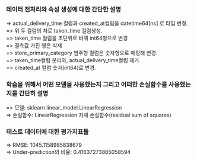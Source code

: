 ### 데이터 전처리와 속성 생성에 대한 간단한 설명  
=> actual_delivery_time 컬럼과 created_at컬럼을 datetime64[ns] 로 타입 변경.  
=> 위 두 컬럼의 차로 taken_time 컬럼생성.  
=> taken_time 컬럼을 초단위로 바꿔 int64형으로 변경  
=> 결측값 가진 행은 삭제  
=> store_primary_category 범주형 컬럼은 숫자형으로 매핑해 변경.  
=> taken_time컬럼 분리와, actual_delivery_time컬럼 제거.  
=> created_at 컬럼 숫자(int64)로 변경.  


### 학습을 위해서 어떤 모델을 사용했는지 그리고 어떠한 손실함수를 사용했는지를 간단히 설명  
=> 모델: sklearn.linear_model.LinearRegression   
=> 손실함수: LinearRegression 자체 손실함수(residual sum of squares)  

### 테스트 데이터에 대한 평가지표들  
=> RMSE: 1045.1158985838679  
=> Under-prediction의 비율: 0.41637273865058594  
